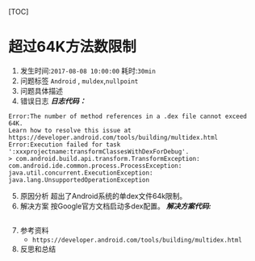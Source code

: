 [TOC]
   
# 超过64K方法数限制
1. 发生时间:`2017-08-08 10:00:00`  耗时:`30min`
2. 问题标签 `Android`  , `muldex`,`nullpoint`
3. 问题具体描述
4. 错误日志
***日志代码：***
```
Error:The number of method references in a .dex file cannot exceed 64K.
Learn how to resolve this issue at https://developer.android.com/tools/building/multidex.html
Error:Execution failed for task ':xxxprojectname:transformClassesWithDexForDebug'.
> com.android.build.api.transform.TransformException: com.android.ide.common.process.ProcessException: java.util.concurrent.ExecutionException: java.lang.UnsupportedOperationException
```
5. 原因分析
超出了Android系统的单dex文件64k限制。
6. 解决方案
按Google官方文档启动多dex配置。
***解决方案代码:***
```

```
7. 参考资料
    * `https://developer.android.com/tools/building/multidex.html`
8. 反思和总结